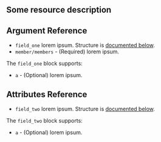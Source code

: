 ## Some resource description

## Argument Reference

* `field_one` lorem ipsum. Structure is [documented below](#nested_field_one).
* `member/members` - (Required) lorem ipsum.

<a name="nested_field_one"></a>The `field_one` block supports:

* `a` - (Optional) lorem ipsum.

## Attributes Reference

* `field_two` lorem ipsum. Structure is [documented below](#nested_field_two).

<a name="nested_field_two"></a>The `field_two` block supports:

* `a` - (Optional) lorem ipsum.
